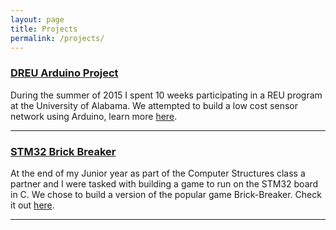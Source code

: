 ```yaml
---
layout: page
title: Projects
permalink: /projects/
---
```


### [DREU Arduino Project](http://omarwhite-ua-dreu.weebly.com)
During the summer of 2015 I spent 10 weeks participating in a REU program at the University of Alabama. We attempted to build a low cost sensor network using Arduino, learn more [here](http://omarwhite-ua-dreu.weebly.com).

***

### [STM32 Brick Breaker](https://github.com/omawhite/Brick-Breaker)
At the end of my Junior year as part of the Computer Structures class a partner and I were tasked with building a game to run on the STM32 board in C. We chose to build a version of the popular game Brick-Breaker. Check it out [here](https://github.com/omawhite/Brick-Breaker).

***
